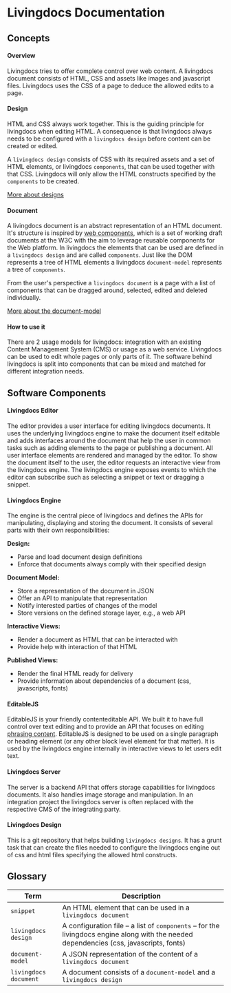 
# Livingdocs Documentation

## Concepts

#### Overview

Livingdocs tries to offer complete control over web content. A livingdocs document consists of HTML, CSS and assets like images and javascript files. Livingdocs uses the CSS of a page to deduce the allowed edits to a page.

#### Design

HTML and CSS always work together. This is the guiding principle for livingdocs when editing HTML. A consequence is that livingdocs always needs to be configured with a `livingdocs design` before content can be created or edited.

A `livingdocs design` consists of CSS with its required assets and a set of HTML elements, or livingdocs `components`, that can be used together with that CSS. Livingdocs will only allow the HTML constructs specified by the `components` to be created.

[More about designs](design/create-a-design.md)

#### Document

A livingdocs document is an abstract representation of an HTML document. It's structure is inspired by [web components](http://www.w3.org/TR/components-intro/), which is a set of working draft documents at the W3C with the aim to leverage reusable components for the Web platform. In livingdocs the elements that can be used are defined in a `livingdocs design` and are called `components`. Just like the DOM represents a tree of HTML elements a livingdocs `document-model` represents a tree of `components`.

From the user's perspective a `livingdocs document` is a page with a list of components that can be dragged around, selected, edited and deleted individually.

[More about the document-model](document-model/document-model.md)

#### How to use it

There are 2 usage models for livingdocs: integration with an existing Content Management System (CMS) or usage as a web service. Livingdocs can be used to edit whole pages or only parts of it. The software behind livingdocs is split into components that can be mixed and matched for different integration needs.

## Software Components

#### Livingdocs Editor

The editor provides a user interface for editing livingdocs documents. It uses the underlying livingdocs engine to make the document itself editable and adds interfaces around the document that help the user in common tasks such as adding elements to the page or publishing a document. All user interface elements are rendered and managed by the editor. To show the document itself to the user, the editor requests an interactive view from the livingdocs engine. The livingdocs engine exposes events to which the editor can subscribe such as selecting a snippet or text or dragging a snippet.

#### Livingdocs Engine

The engine is the central piece of livingdocs and defines the APIs for manipulating, displaying and storing the document. It consists of several parts with their own responsibilities:

**Design:**

- Parse and load document design definitions
- Enforce that documents always comply with their specified design

**Document Model:**

- Store a representation of the document in JSON
- Offer an API to manipulate that representation
- Notify interested parties of changes of the model
- Store versions on the defined storage layer, e.g., a web API

**Interactive Views:**

- Render a document as HTML that can be interacted with
- Provide help with interaction of that HTML

**Published Views:**

- Render the final HTML ready for delivery
- Provide information about dependencies of a document (css, javascripts, fonts)


#### EditableJS

EditableJS is your friendly contenteditable API. We built it to have full control over text editing and to provide an API that focuses on editing [phrasing content](https://developer.mozilla.org/en-US/docs/Web/Guide/HTML/Content_categories#Phrasing_content). EditableJS is designed to be used on a single paragraph or heading element (or any other block level element for that matter). It is used by the livingdocs engine internally in interactive views to let users edit text.

#### Livingdocs Server

The server is a backend API that offers storage capabilities for livingdocs documents. It also handles image storage and manipulation. In an integration project the livingdocs server is often replaced with the respective CMS of the integrating party.

#### Livingdocs Design

This is a git repository that helps building `livingdocs designs`. It has a grunt task that can create the files needed to configure the livingdocs engine out of css and html files specifying the allowed html constructs.


## Glossary

| Term | Description |
|------|-------------|
| `snippet` | An HTML element that can be used in a `livingdocs document` |
| `livingdocs design` | A configuration file – a list of `components` – for the livingdocs engine along with the needed dependencies (css, javascripts, fonts) |
| `document-model` | A JSON representation of the content of a `livingdocs document` |
| `livingdocs document` | A document consists of a `document-model` and a `livingdocs design` |



